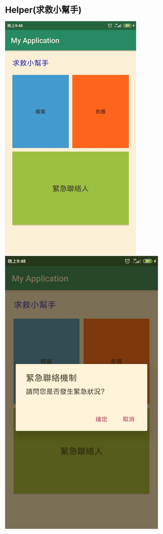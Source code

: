 # Helper(求救小幫手)

![image](https://github.com/Chun-Ching/Helper/blob/master/helper1.jpg)
![image](https://github.com/Chun-Ching/Helper/blob/master/helper2.jpg)
